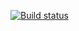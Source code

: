 [![Build status](https://ci.appveyor.com/api/projects/status/p6fb74drgvl95sog/branch/main?svg=true)](https://ci.appveyor.com/project/Aleksandr-Suchugov/html-forms/branch/main)

